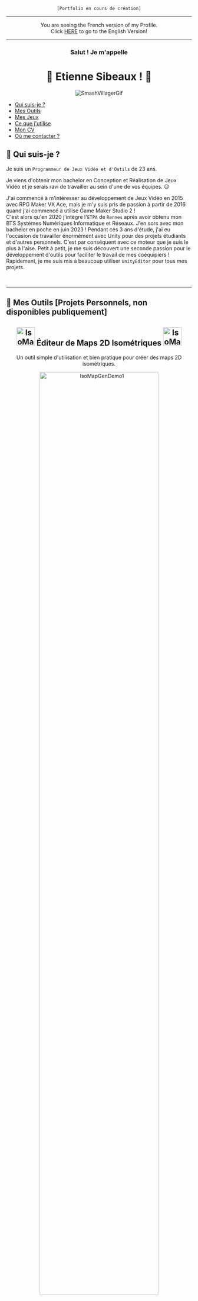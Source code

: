 <div align="center">

`[Portfolio en cours de création]`  

---

You are seeing the French version of my Profile.  
Click [HERE](https://github.com/Ash2oPS/Ash2oPS/blob/main/README_EN.md) to go to the English Version! 

---


</div>

<h3 align="center"> Salut ! Je m'appelle </h3>
<h1 align="center"> 🍃 Etienne Sibeaux ! 🍂 </h1>

<p align="center">
<img src="https://tenor.com/view/smash-bros-gif-3802449.gif" alt= SmashVillagerGif width="" height=""/>
</p>

- [Qui suis-je ?](https://github.com/Ash2oPS#%EF%B8%8F-qui-suis-je-)
- [Mes Outils](https://github.com/Ash2oPS#wrench-mes-outils-projets-personnels-non-disponibles-publiquement)
- [Mes Jeux](https://github.com/Ash2oPS#video_game-mes-jeux)
- [Ce que j'utilise](https://github.com/Ash2oPS#-ce-que-jutilise)
- [Mon CV](https://github.com/Ash2oPS#page_facing_up-mon-cv)
- [Où me contacter ?](https://github.com/Ash2oPS#telephone-o%C3%B9-me-contacter-)

## 🥸 Qui suis-je ?

Je suis un `Programmeur de Jeux Vidéo et d'Outils` de 23 ans.  

Je viens d'obtenir mon bachelor en Conception et Réalisation de Jeux Vidéo et je serais ravi de travailler au sein d'une de vos 
équipes. :relieved:

J'ai commencé à m'intéresser au développement de Jeux Vidéo en 2015 avec RPG Maker VX Ace, mais je m'y suis pris de passion à partir
de 2016 quand j'ai commencé à utilise Game Maker Studio 2 !  
C'est alors qu'en 2020 j'intègre l'`ETPA` de `Rennes` après avoir obtenu mon BTS Systèmes Numériques Informatique et Réseaux. J'en 
sors avec mon bachelor en poche en juin 2023 ! Pendant ces 3 ans d'étude, j'ai eu l'occasion de travailler énormément avec Unity pour
des projets étudiants et d'autres personnels. C'est par conséquent avec ce moteur que je suis le plus à l'aise. Petit à petit, je me 
suis découvert une seconde passion pour le développement d'outils pour faciliter le travail de mes coéquipiers ! Rapidement, je me suis 
mis à beaucoup utiliser `UnityEditor` pour tous mes projets.


<br>

---

## :wrench: Mes Outils [Projets Personnels, non disponibles publiquement]


<div align="center">


## <img src="Resources/Images/I_IsoMapLogo.png" alt= IsoMapLogo width="50" height="50"> Éditeur de Maps 2D Isométriques <img src="Resources/Images/I_IsoMapLogo.png" alt= IsoMapLogo width="50" height="50">



Un outil simple d'utilisation et  bien pratique pour créer des maps 2D isométriques.

<img src="Resources/GIFs/GIF_IsoMapGenerator_Demo_02_Short.gif" alt= IsoMapGenDemo1 width="80%" height="80%">


## Pour en apprendre d'avantage, rendez-vous [ICI](https://github.com/Ash2oPS/Ash2oPS/blob/main/TOOL_ISOMETRIC_MAP_GENERATOR_FR.md) !

<br>
<br>



## :clipboard: Générateur de diagrammes UML 📃


Un programme permettant de générer le diagramme UML d'un projet Unity.

<img src="Resources/Images/I_UMLDiagramGenerator_01.png" alt= UMLDiagramGen1 width="80%" height="80%">


## Pour en apprendre d'avantage, rendez-vous [ICI](https://github.com/Ash2oPS/Ash2oPS/blob/main/TOOL_UML_GRAPH_FR.md) !

<br>
<br>



## :banana: [Projet Étudiant] Éditeur d'Items :coconut:



Un Éditeur d'Items pour un projet étudiant qui permet à n'importe quel membre de l'équipe de créer des Items uniques sans écrire la
moindre ligne de code.

<img src="Resources/Images/I_ItemEditor_Banana_01.png" alt= ItemEditorBanana01 width="80%" height="80%">


## Pour en apprendre d'avantage, rendez-vous [ICI](https://github.com/Ash2oPS/Ash2oPS/blob/main/TOOL_ITEM_EDITOR_FR.md) !

</div>

<br>

---

## :video_game: Mes jeux

<div align="center">

`[Section en cours de création]`


Pour voir la plupart de mes jeux, rendez-vous [ICI](https://ash2o.itch.io/) !
<br>
Voici quelques autres projets.


## 🔥 [WIP] Idle Pokémon 🐲

Un projet personnel en cours de développement. 
Vous pouvez retrouver le lien vers un trailer [ICI](https://youtu.be/U815CxDImCI).

<img src="Resources/Images/I_PokemonIdle_01.png" alt= PokemonIdle01 width="80%" height="80%">


## Pour en apprendre d'avantage, rendez-vous [ICI](https://github.com/Ash2oPS/Ash2oPS/blob/main/GAME_POKEMON_IDLE_FR.md) !

</div>

---

## 🫳 Ce que j'utilise

<div align="center">

### :video_game: Moteurs :wrench: 

<br>

[<img src="Resources/Images/I_UnityLogo_Mini.png" alt= Unity width="15%" height="15%">](https://unity.com/)
&emsp;
[<img src="Resources/Images/I_UnrealLogo_Mini.png" alt= Unreal width="15%" height="15%">](https://www.unrealengine.com/)
&emsp;
[<img src="Resources/Images/I_GameMakerLogo_Mini.png" alt= GameMaker width="15%" height="15%">](https://gamemaker.io/)

<br>
<br>

### :computer: Langages :hash: 

<br>

[<img src="Resources/Images/I_CSharpLogo.png" alt= CS width="15%" height="15%">](https://unity.com/)
&emsp;
[<img src="Resources/Images/I_CPPLogo.png" alt= CPP width="15%" height="15%">](https://www.unrealengine.com/)
&emsp;
[<img src="Resources/Images/I_JSLogo.png" alt= JS width="15%" height="15%">](https://www.unrealengine.com/)
&emsp;
[<img src="Resources/Images/I_GameMakerLogo_Mini.png" alt= GML width="15%" height="15%">](https://www.unrealengine.com/)

<br>
<br>
  

### ✍️ 2D & 3D :house:

<br>

[<img src="Resources/Images/I_BlenderLogo.png" alt= Blender width="15%" height="15%">](https://www.blender.org/)
&emsp;
[<img src="Resources/Images/I_ClipStudioLogo.png" alt= ClipStudioPaint width="15%" height="15%">](https://www.clipstudio.net/fr)
&emsp;
[<img src="Resources/Images/I_AsepriteLogo.png" alt= Aseprite width="15%" height="15%">](https://www.aseprite.org/)

<br>
<br> 


### 📈 Versioning 📉 

<br>

[<img src="Resources/Images/I_GitHubLogo.png" alt= GitHubDesktop width="15%" height="15%">](https://desktop.github.com/)
&emsp;&emsp;&emsp;
[<img src="Resources/Images/I_SourcetreeLogo.png" alt= Sourcetree width="15%" height="15%">](https://www.sourcetreeapp.com/)

<br>
<br>

### 🗓 Gestion de Projets 📌

<br>

[<img src="Resources/Images/I_TrelloLogo.png" alt= Trello width="15%" height="15%">](https://trello.com/)
&emsp;&emsp;&emsp;
[<img src="Resources/Images/I_HacknplanLogo.png" alt= Hacknplan width="15%" height="15%">](https://trello.com/)

</div>

<br>

---

## :page_facing_up: Mon CV


<div align="center">

Si vous êtes intéressé(e), vous pouvez retrouver mon CV [ICI](https://github.com/Ash2oPS/Ash2oPS/blob/main/PDF_Main_Resume_FR.pdf) :wink:  

</div>

---



## :telephone: Où me contacter ?

<br>

<div align="center">

[<img src="Resources/Images/I_LinkedinLogo.png" alt= Linkedin width="8%" height="8%">](https://www.linkedin.com/in/etienne-sibeaux-680612226/)&emsp;
&emsp;[<img src="Resources/Images/I_TwitterLogo.png" alt= Twitter width="8%" height="8%">](https://twitter.com/eSibeauxA2o)&emsp;
&emsp;[<img src="Resources/Images/I_ItchioLogo.png" alt= Itchio width="8%" height="8%">](https://ash2o.itch.io/)&emsp;
&emsp;[<img src="Resources/Images/I_InstagramLogo.png" alt= Instagram width="8%" height="8%">](https://www.instagram.com/etienne_sibeaux/)

</div>


<div align="center">

<img src="Resources/Images/I_EmailLogo.png" alt= Mail width="8%" height="8%">  

**`esibeaux.pro@outlook.fr`**

</div>



